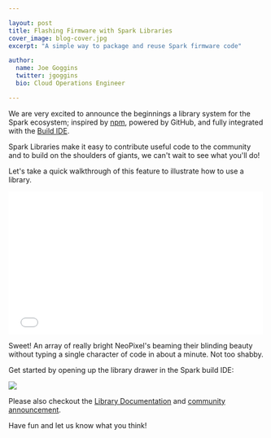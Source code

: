 ```yaml
---

layout: post
title: Flashing Firmware with Spark Libraries
cover_image: blog-cover.jpg
excerpt: "A simple way to package and reuse Spark firmware code"

author:
  name: Joe Goggins
  twitter: jgoggins
  bio: Cloud Operations Engineer

---
```


We are very excited to announce the beginnings a library system for the Spark ecosystem; inspired by [npm](https://npmjs.org), powered by GitHub, and fully integrated with the [Build IDE](https://www.spark.io/build).

Spark Libraries make it easy to contribute useful code to the community and to build on the shoulders of giants, we can't wait to see what you'll do!

Let's take a quick walkthrough of this feature to illustrate how to use a library.

<iframe src="//player.vimeo.com/video/96646868" width="500" height="281" frameborder="0" allowfullscreen="allowfullscreen">&nbsp;</iframe>

Sweet!  An array of really bright NeoPixel's beaming their blinding beauty without typing a single character of code in about a minute. Not too shabby.

Get started by opening up the library drawer in the Spark build IDE:

<div class="full"><img src="{{ site.url }}/images/library-icon.png"></div>

Please also checkout the [Library Documentation](http://docs.spark.io/start/#flash-apps-with-spark-build-using-libraries) and [community announcement](https://community.spark.io/t/spark-libraries-available-in-ide/4652).

Have fun and let us know what you think!
